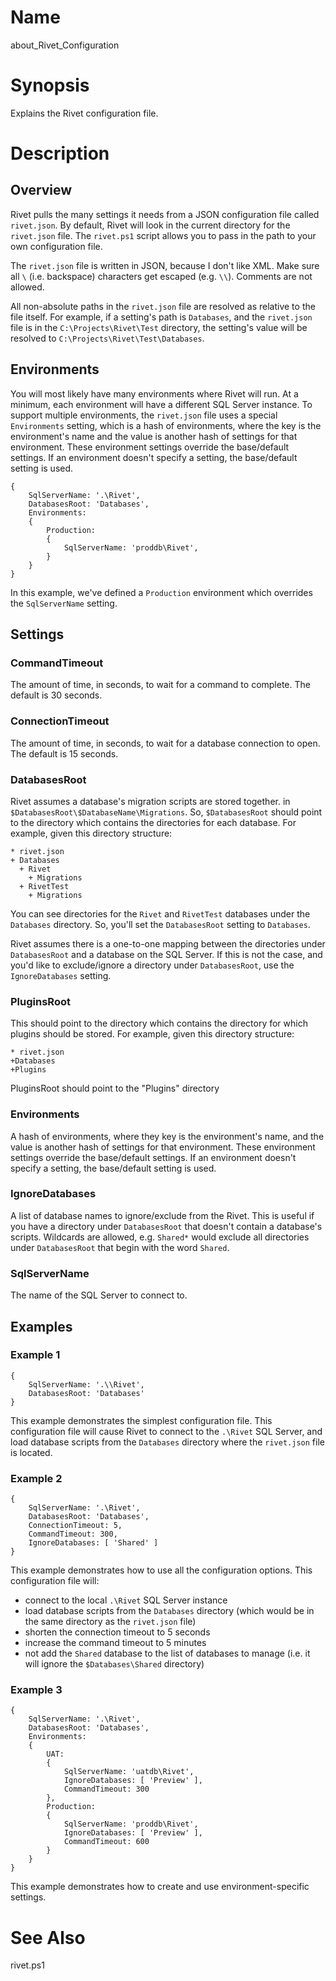 # Name

about\_Rivet\_Configuration

# Synopsis

Explains the Rivet configuration file.

# Description

## Overview

Rivet pulls the many settings it needs from a JSON configuration file called `rivet.json`.  By default, Rivet will look in the current directory for the `rivet.json` file.  The `rivet.ps1` script allows you to pass in the path to your own configuration file.

The `rivet.json` file is written in JSON, because I don't like XML.  Make sure all `\` (i.e. backspace) characters get escaped (e.g. `\\`).  Comments are not allowed.

All non-absolute paths in the `rivet.json` file are resolved as relative to the file itself.  For example, if a setting's path is `Databases`, and the `rivet.json` file is in the `C:\Projects\Rivet\Test` directory, the setting's value will be resolved to `C:\Projects\Rivet\Test\Databases`.

## Environments

You will most likely have many environments where Rivet will run.  At a minimum, each environment will have a different SQL Server instance.  To support multiple environments, the `rivet.json` file uses a special `Environments` setting, which is a hash of environments, where the key is the environment's name and the value is another hash of settings for that environment. These environment settings override the base/default settings.  If an environment doesn't specify a setting, the base/default setting is used.

    {
        SqlServerName: '.\Rivet',
        DatabasesRoot: 'Databases',
        Environments: 
        {
            Production:
            {
                SqlServerName: 'proddb\Rivet',
            }
        }
    }

In this example, we've defined a `Production` environment which overrides the `SqlServerName` setting.

## Settings

### CommandTimeout

The amount of time, in seconds, to wait for a command to complete.  The default is 30 seconds.

### ConnectionTimeout

The amount of time, in seconds, to wait for a database connection to open.  The default is 15 seconds.
    
### DatabasesRoot

Rivet assumes a database's migration scripts are stored together.  in `$DatabasesRoot\$DatabaseName\Migrations`.  So, `$DatabasesRoot` should point to the directory which contains the directories for each database.  For example, given this directory structure:

    * rivet.json
    + Databases
      + Rivet
        + Migrations
      + RivetTest
        + Migrations

You can see directories for the `Rivet` and `RivetTest` databases under the `Databases` directory.  So, you'll set the `DatabasesRoot` setting to `Databases`.

Rivet assumes there is a one-to-one mapping between the directories under `DatabasesRoot` and a database on the SQL Server.  If this is not the case, and you'd like to exclude/ignore a directory under `DatabasesRoot`, use the `IgnoreDatabases` setting.

### PluginsRoot

This should point to the directory which contains the directory for which plugins should be stored.  For example, given this directory structure:

	* rivet.json
	+Databases
	+Plugins

PluginsRoot should point to the "Plugins" directory

### Environments

A hash of environments, where they key is the environment's name, and the value is another hash of settings for that environment. These environment settings override the base/default settings.  If an environment doesn't specify a setting, the base/default setting is used.

### IgnoreDatabases

A list of database names to ignore/exclude from the Rivet.  This is useful if you have a directory  under `DatabasesRoot` that doesn't contain a database's scripts.  Wildcards are allowed, e.g. `Shared*` would exclude all directories under `DatabasesRoot` that begin with the word `Shared`.

### SqlServerName

The name of the SQL Server to connect to.

## Examples

### Example 1

    {
        SqlServerName: '.\\Rivet',
        DatabasesRoot: 'Databases'
    }

This example demonstrates the simplest configuration file. This configuration file will cause Rivet to connect to the `.\Rivet` SQL Server, and load database scripts from the `Databases` directory where the `rivet.json` file is located.

### Example 2

    {
        SqlServerName: '.\Rivet',
        DatabasesRoot: 'Databases',
        ConnectionTimeout: 5,
        CommandTimeout: 300,
        IgnoreDatabases: [ 'Shared' ]
    }

This example demonstrates how to use all the configuration options.  This configuration file will:

 * connect to the local `.\Rivet` SQL Server instance
 * load database scripts from the `Databases` directory (which would be in the same directory as the `rivet.json` file)
 * shorten the connection timeout to 5 seconds
 * increase the command timeout to 5 minutes
 * not add the `Shared` database to the list of databases to manage (i.e. it will ignore the `$Databases\Shared` directory)
 
### Example 3

    {
        SqlServerName: '.\Rivet',
        DatabasesRoot: 'Databases',
        Environments: 
        {
            UAT:
            {
                SqlServerName: 'uatdb\Rivet',
                IgnoreDatabases: [ 'Preview' ],
                CommandTimeout: 300
            },
            Production:
            {
                SqlServerName: 'proddb\Rivet',
                IgnoreDatabases: [ 'Preview' ],
                CommandTimeout: 600
            }
        }
    }

This example demonstrates how to create and use environment-specific settings.  

# See Also

rivet.ps1
